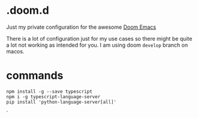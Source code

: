 # .doom.d
Just my private configuration for the awesome [Doom
Emacs](https://github.com/hlissner/doom-emacs/)

There is a lot of configuration just for my use cases so there might be quite a
lot not working as intended for you. I am using doom `develop` branch on macos.

# commands

``` shell
npm install -g --save typescript
npm i -g typescript-language-server
pip install 'python-language-server[all]'
```

`
